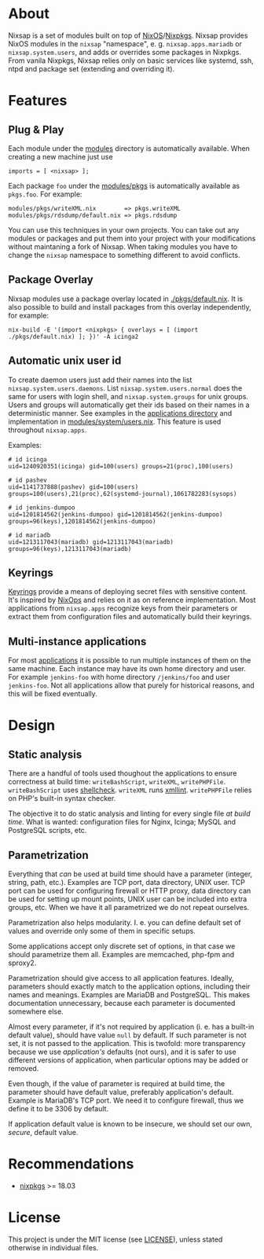 About
=====

Nixsap is a set of modules built on top of
[NixOS](https://nixos.org/)/[Nixpkgs](https://nixos.org/nixpkgs/).  Nixsap
provides NixOS modules in the `nixsap` "namespace", e. g. `nixsap.apps.mariadb`
or `nixsap.system.users`, and adds or overrides some packages in Nixpkgs.
From vanila Nixpkgs, Nixsap relies only on basic services like systemd, ssh, ntpd
and package set (extending and overriding it).


Features
========


Plug & Play
-----------

Each module under the [modules](./modules) directory is automatically available.
When creating a new machine just use

    imports = [ <nixsap> ];

Each package `foo` under the [modules/pkgs](./modules/pkgs) is automatically available as `pkgs.foo`.
For example:

    modules/pkgs/writeXML.nix        => pkgs.writeXML
    modules/pkgs/rdsdump/default.nix => pkgs.rdsdump

You can use this techniques in your own projects. You can take out any modules
or packages and put them into your project with your modifications without
maintaning a fork of Nixsap.  When taking modules you have to change the
`nixsap` namespace to something different to avoid conflicts.


Package Overlay
---------------

Nixsap modules use a package overlay located in [./pkgs/default.nix](./pkgs/default.nix).
It is also possible to build and install packages from this overlay independently,
for example:

```
nix-build -E '(import <nixpkgs> { overlays = [ (import ./pkgs/default.nix) ]; })' -A icinga2
```


Automatic unix user id
-----------------------

To create daemon users just add their names into the list
`nixsap.system.users.daemons`.  List `nixsap.system.users.normal`
does the same for users with login shell, and `nixsap.system.groups`
for unix groups.  Users and groups will automatically get their
ids based on their names in a deterministic manner.  See examples
in the [applications directory](./modules/apps) and implementation in
[modules/system/users.nix](modules/system/users.nix). This feature is used
throughout `nixsap.apps`.

Examples:

    # id icinga
    uid=1240920351(icinga) gid=100(users) groups=21(proc),100(users)

    # id pashev
    uid=1141737888(pashev) gid=100(users) groups=100(users),21(proc),62(systemd-journal),1061782283(sysops)

    # id jenkins-dumpoo
    uid=1201814562(jenkins-dumpoo) gid=1201814562(jenkins-dumpoo) groups=96(keys),1201814562(jenkins-dumpoo)

    # id mariadb
    uid=1213117043(mariadb) gid=1213117043(mariadb) groups=96(keys),1213117043(mariadb)



Keyrings
--------

[Keyrings](modules/deployment/keyrings.nix) provide a means of
deploying secret files with sensitive content.  It's inspired by
[NixOps](https://nixos.org/nixops/) and relies on it as on reference
implementation. Most applications from `nixsap.apps` recognize keys from their
parameters or extract them from configuration files and automatically build
their keyrings.


Multi-instance applications
---------------------------

For most [applications](./modules/apps) it is possible to run multiple
instances of them on the same machine. Each instance may have its own
home directory and user. For example `jenkins-foo` with home directory
`/jenkins/foo` and user `jenkins-foo`.  Not all applications allow that
purely for historical reasons, and this will be fixed eventually.




Design
======


Static analysis
---------------

There are a handful of tools used thoughout the applications to ensure
correctness at build time: `writeBashScript`, `writeXML`, `writePHPFile`.
`writeBashScript` uses [shellcheck](https://www.shellcheck.net/). `writeXML`
runs [xmllint](http://xmlsoft.org/xmllint.html). `writePHPFile` relies on
PHP's built-in syntax checker.

The objective it to do static analysis and linting for every single file
_at build time_. What is wanted: configuration files for Nginx, Icinga;
MySQL and PostgreSQL scripts, etc.


Parametrization
---------------

Everything that _can_ be used at build time should have a parameter (integer,
string, path, etc.).  Examples are TCP port, data directory, UNIX user. TCP
port can be used for configuring firewall or HTTP proxy, data directory can
be used for setting up mount points, UNIX user can be included into extra
groups, etc.  When we have it all parametrized we do not repeat ourselves.

Parametrization also helps modularity. I. e. you can define default set of
values and override only some of them in specific setups.

Some applications accept only discrete set of options, in that case we should
parametrize them all.  Examples are memcached, php-fpm and sproxy2.

Parametrization should give access to all application features. Ideally,
parameters should exactly match to the application options, including
their names and meanings.  Examples are MariaDB and PostgreSQL. This makes
documentation unnecessary, because each parameter is documented somewhere else.

Almost every parameter, if it's not required by application (i. e. has
a built-in default value), should have value `null` by default.  If such
parameter is not set, it is not passed to the application. This is twofold:
more transparency because we use _application's_ defaults (not ours), and it
is safer to use different versions of application, when particular options
may be added or removed.

Even though, if the value of parameter is required at build time, the parameter
should have default value, preferably application's default. Example is
MariaDB's TCP port. We need it to configure firewall, thus we define it to
be 3306 by default.

If application default value is known to be insecure, we should set our own,
_secure_, default value.


Recommendations
===============

* [nixpkgs](https://nixos.org/nixpkgs/) >= 18.03


License
=======

This project is under the MIT license (see [LICENSE](LICENSE)),
unless stated otherwise in individual files.

